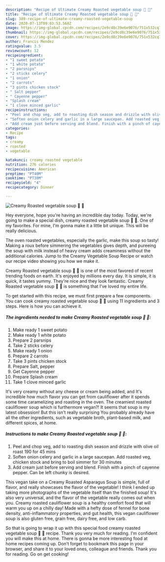 ```yaml
---
description: "Recipe of Ultimate Creamy Roasted vegetable soup 🥔 🥕"
title: "Recipe of Ultimate Creamy Roasted vegetable soup 🥔 🥕"
slug: 389-recipe-of-ultimate-creamy-roasted-vegetable-soup
date: 2020-07-13T09:03:53.568Z
image: https://img-global.cpcdn.com/recipes/2e9cd8c39e6e9076/751x532cq70/creamy-roasted-vegetable-soup-🥔-🥕-recipe-main-photo.jpg
thumbnail: https://img-global.cpcdn.com/recipes/2e9cd8c39e6e9076/751x532cq70/creamy-roasted-vegetable-soup-🥔-🥕-recipe-main-photo.jpg
cover: https://img-global.cpcdn.com/recipes/2e9cd8c39e6e9076/751x532cq70/creamy-roasted-vegetable-soup-🥔-🥕-recipe-main-photo.jpg
author: Francis Mendez
ratingvalue: 3.5
reviewcount: 12
recipeingredient:
- "1 sweet potato"
- "1 white potato"
- "2 parsnips"
- "2 sticks celery"
- "1 onion"
- "2 carrots"
- "3 pints chicken stock"
- " Salt pepper"
- " Cayenne pepper"
- "Splash cream"
- "1 clove minced garlic"
recipeinstructions:
- "Peel and chop veg, add to roasting dish season and drizzle with olive oil roast 190 for 45 mins"
- "Soften onion celery and garlic in a large saucepan. Add roasted veg, chicken stock and bring to boil simmer for 30 minutes"
- "Add cream just before serving and blend. Finish with a pinch of cayenne pepper. Can be left chunky is desired."
categories:
- Recipe
tags:
- creamy
- roasted
- vegetable

katakunci: creamy roasted vegetable 
nutrition: 276 calories
recipecuisine: American
preptime: "PT40M"
cooktime: "PT30M"
recipeyield: "4"
recipecategory: Dinner

---
```



![Creamy Roasted vegetable soup 🥔 🥕](https://img-global.cpcdn.com/recipes/2e9cd8c39e6e9076/751x532cq70/creamy-roasted-vegetable-soup-🥔-🥕-recipe-main-photo.jpg)

Hey everyone, hope you're having an incredible day today. Today, we're going to make a special dish, creamy roasted vegetable soup 🥔 🥕. One of my favorites. For mine, I'm gonna make it a little bit unique. This will be really delicious.

The oven roasted vegetables, especially the garlic, make this soup so tasty! Making a roux before simmering the vegetables gives depth, and pureeing the soup with milk instead of heavy cream adds creaminess without the additional calories. Jump to the Creamy Vegetable Soup Recipe or watch our recipe video showing you how we make it.

Creamy Roasted vegetable soup 🥔 🥕 is one of the most favored of recent trending foods on earth. It's enjoyed by millions every day. It is simple, it is quick, it tastes yummy. They're nice and they look fantastic. Creamy Roasted vegetable soup 🥔 🥕 is something that I've loved my entire life.


To get started with this recipe, we must first prepare a few components. You can cook creamy roasted vegetable soup 🥔 🥕 using 11 ingredients and 3 steps. Here is how you can achieve it.

<!--inarticleads1-->

##### The ingredients needed to make Creamy Roasted vegetable soup 🥔 🥕:

1. Make ready 1 sweet potato
1. Make ready 1 white potato
1. Prepare 2 parsnips
1. Take 2 sticks celery
1. Make ready 1 onion
1. Prepare 2 carrots
1. Take 3 pints chicken stock
1. Prepare  Salt, pepper
1. Get  Cayenne pepper
1. Prepare Splash cream
1. Take 1 clove minced garlic


It&#39;s very creamy without any cheese or cream being added, and It&#39;s incredible how much flavor you can get from cauliflower after it spends some time caramelizing and roasting in the oven. The creamiest roasted cauliflower soup which is furthermore vegan?! It seems that soup is my latest obsession! But this isn&#39;t really surprising You probably already have all the other ingredients, such as vegetable broth, plant-based milk, and different spices, at home. 

<!--inarticleads2-->

##### Instructions to make Creamy Roasted vegetable soup 🥔 🥕:

1. Peel and chop veg, add to roasting dish season and drizzle with olive oil roast 190 for 45 mins
1. Soften onion celery and garlic in a large saucepan. Add roasted veg, chicken stock and bring to boil simmer for 30 minutes
1. Add cream just before serving and blend. Finish with a pinch of cayenne pepper. Can be left chunky is desired.


This vegan take on a Creamy Roasted Asparagus Soup is simple, full of flavor, and really showcases the flavor of the vegetable! I think I ended up taking more photographs of the vegetable itself than the finished soup! It&#39;s also very universal, and the flavor of the vegetable really comes out when you. Creamy roasted cauliflower soup is a healthy comfort food that will warm you up on a chilly day! Made with a hefty dose of fennel for bone density, anti-inflammatory properties, and gut health, this vegan cauliflower soup is also gluten free, grain free, dairy free, and low carb. 

So that is going to wrap it up with this special food creamy roasted vegetable soup 🥔 🥕 recipe. Thank you very much for reading. I'm confident you will make this at home. There is gonna be more interesting food at home recipes coming up. Don't forget to bookmark this page in your browser, and share it to your loved ones, colleague and friends. Thank you for reading. Go on get cooking!

